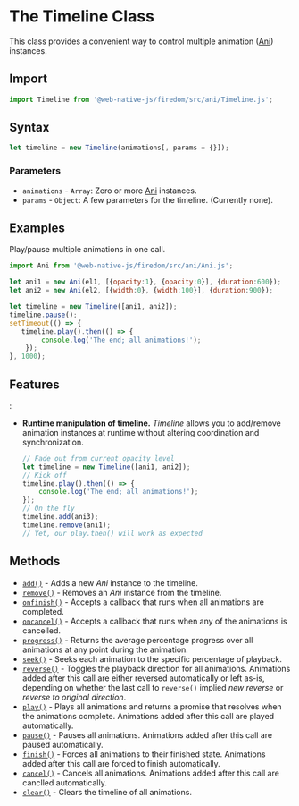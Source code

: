# The Timeline Class
This class provides a convenient way to control multiple animation ([Ani](/firedom/api/ani/Ani/README.md)) instances.

## Import

```js
import Timeline from '@web-native-js/firedom/src/ani/Timeline.js';
```

## Syntax

```js
let timeline = new Timeline(animations[, params = {}]);
```

### Parameters
+ `animations` - `Array`: Zero or more [Ani](/firedom/api/ani/Ani/README.md) instances.
+ `params` - `Object`: A few parameters for the timeline. (Currently none).

## Examples
Play/pause multiple animations in one call.

```js
import Ani from '@web-native-js/firedom/src/ani/Ani.js';

let ani1 = new Ani(el1, [{opacity:1}, {opacity:0}], {duration:600});
let ani2 = new Ani(el2, [{width:0}, {width:100}], {duration:900});

let timeline = new Timeline([ani1, ani2]);
timeline.pause();
setTimeout(() => {
   timeline.play().then(() => {
        console.log('The end; all animations!');
    });
}, 1000);
```

## Features
:
+ **Runtime manipulation of timeline.** *Timeline* allows you to add/remove animation instances at runtime without altering coordination and synchronization.
    ```js
    // Fade out from current opacity level
    let timeline = new Timeline([ani1, ani2]);
    // Kick off
    timeline.play().then(() => {
        console.log('The end; all animations!');
    });
    // On the fly
    timeline.add(ani3);
    timeline.remove(ani1);
    // Yet, our play.then() will work as expected
    ```

## Methods
+ [`add()`](/firedom/api/ani/Timeline/add.md) - Adds a new *Ani* instance to the timeline.
+ [`remove()`](/firedom/api/ani/Timeline/remove.md) - Removes an *Ani* instance from the timeline.
+ [`onfinish()`](/firedom/api/ani/Timeline/onfinish.md) - Accepts a callback that runs when all animations are completed.
+ [`oncancel()`](/firedom/api/ani/Timeline/oncancel.md) - Accepts a callback that runs when any of the animations is cancelled.
+ [`progress()`](/firedom/api/ani/Timeline/progress.md) - Returns the average percentage progress over all animations at any point during the animation.
+ [`seek()`](/firedom/api/ani/Timeline/seek.md) - Seeks each animation to the specific percentage of playback.
+ [`reverse()`](/firedom/api/ani/Timeline/reverse.md) - Toggles the playback direction for all animations. Animations added after this call are either reversed automatically or left as-is, depending on whether the last call to `reverse()` implied *new reverse* or *reverse to original direction*.
+ [`play()`](/firedom/api/ani/Timeline/play.md) - Plays all animations and returns a promise that resolves when the animations complete. Animations added after this call are played automatically.
+ [`pause()`](/firedom/api/ani/Timeline/pause.md) - Pauses all animations. Animations added after this call are paused automatically.
+ [`finish()`](/firedom/api/ani/Timeline/finish.md) - Forces all animations to their finished state. Animations added after this call are forced to finish automatically.
+ [`cancel()`](/firedom/api/ani/Timeline/cancel.md) - Cancels all animations. Animations added after this call are canclled automatically.
+ [`clear()`](/firedom/api/ani/Timeline/clear.md) - Clears the timeline of all animations. 
